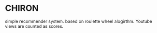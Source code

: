 # CHIRON

simple recommender system. based on roulette wheel alogirthm. Youtube views are counted as scores.